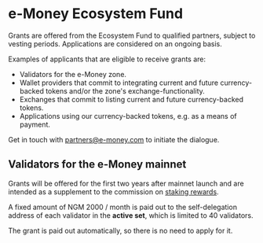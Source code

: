 # e-Money Ecosystem Fund
Grants are offered from the Ecosystem Fund to qualified partners, subject to vesting periods. Applications are considered on an ongoing basis.

Examples of applicants that are eligible to receive grants are:
* Validators for the e-Money zone.
* Wallet providers that commit to integrating current and future currency-backed tokens and/or the zone's exchange-functionality.
* Exchanges that commit to listing current and future currency-backed tokens.
* Applications using our currency-backed tokens, e.g. as a means of payment.

Get in touch with partners@e-money.com to initiate the dialogue.

## Validators for the e-Money mainnet
Grants will be offered for the first two years after mainnet launch and are intended as a supplement to the commission on [staking rewards](https://e-money.com/faq#what-are-the-ngm-staking-rewards).

A fixed amount of NGM 2000 / month is paid out to the self-delegation address of each validator in the **active set**, which is limited to 40 validators. 

The grant is paid out automatically, so there is no need to apply for it.

